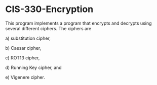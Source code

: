 # CIS-330-Encryption
This program implements a program that encrypts and decrypts using several different ciphers. The ciphers are

  a) substitution cipher,

  b) Caesar cipher,

  c) ROT13 cipher,

  d) Running Key cipher, and

  e) Vigenere cipher.
